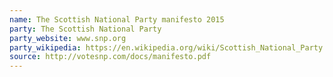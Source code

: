 ```yaml
---
name: The Scottish National Party manifesto 2015
party: The Scottish National Party
party_website: www.snp.org
party_wikipedia: https://en.wikipedia.org/wiki/Scottish_National_Party
source: http://votesnp.com/docs/manifesto.pdf
---
```

